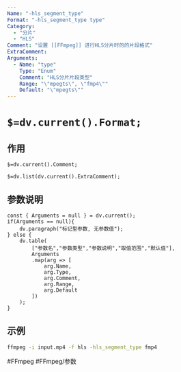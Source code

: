 ```yaml
---
Name: "-hls_segment_type"
Format: "-hls_segment_type type"
Category:
  - "分片"
  - "HLS"
Comment: "设置 [[FFmpeg]] 进行HLS分片时的的片段格式"
ExtraComment:
Arguments:
  - Name: "type"
    Type: "Enum"
    Comment: "HLS分片片段类型"
    Range: "\"mpegts\", \"fmp4\""
    Default: "\"mpegts\""
---
```


# `$=dv.current().Format;`

## 作用
`$=dv.current().Comment;`

`$=dv.list(dv.current().ExtraComment);`

## 参数说明
```dataviewjs
const { Arguments = null } = dv.current();
if(Arguments == null){
	dv.paragraph("标记型参数, 无参数值");
} else {
	dv.table(
		["参数名","参数类型","参数说明","取值范围","默认值"],
		Arguments
		.map(arg => [
			arg.Name,
			arg.Type,
			arg.Comment,
			arg.Range,
			arg.Default
		])
	);
}

```

## 示例
```bash
ffmpeg -i input.mp4 -f hls -hls_segment_type fmp4
```

#FFmpeg #FFmpeg/参数